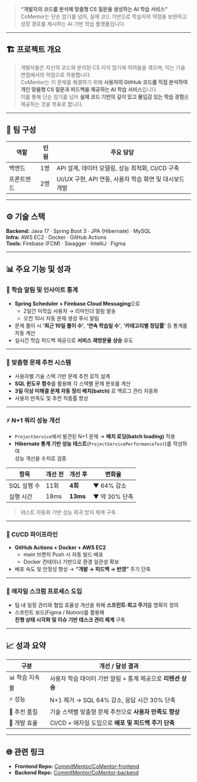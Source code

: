 

> **“개발자의 코드를 분석해 맞춤형 CS 질문을 생성하는 AI 학습 서비스”**  
> CoMentor는 단순 암기를 넘어, 실제 코드 기반으로 학습자의 약점을 보완하고 성장 경로를 제시하는 AI 기반 학습 플랫폼입니다.

---

## 🏗️ 프로젝트 개요

> 개발자들은 자신의 코드와 분리된 CS 지식 암기에 어려움을 겪으며, 이는 기술 면접에서의 약점으로 작용합니다.  
> CoMentor는 이 문제를 해결하기 위해 **사용자의 GitHub 코드를 직접 분석하여 개인 맞춤형 CS 질문과 피드백을 제공하는 AI 학습 서비스**입니다.  
> 이를 통해 단순 암기를 넘어 **실제 코드 기반의 깊이 있고 몰입감 있는 학습 경험**을 제공하는 것을 목표로 합니다.

---

## 👥 팀 구성

| 역할 | 인원 | 주요 담당 |
|------|------|------------|
| 백엔드 | 1명 | API 설계, 데이터 모델링, 성능 최적화, CI/CD 구축 |
| 프론트엔드 | 2명 | UI/UX 구현, API 연동, 사용자 학습 화면 및 대시보드 개발 |

---

## ⚙️ 기술 스택

**Backend:** Java 17 · Spring Boot 3 · JPA (Hibernate) · MySQL  
**Infra:** AWS EC2 · Docker · GitHub Actions  
**Tools:** Firebase (FCM) · Swagger · IntelliJ · Figma


---

## 📊 주요 기능 및 성과

### 🔔 학습 알림 및 인사이트 통계
- **Spring Scheduler + Firebase Cloud Messaging**으로  
  - 2일간 미학습 사용자 → 리마인더 알림 발송  
  - 오전 10시 자동 문제 생성 푸시 알림  
- 문제 풀이 시 **‘최근 10일 풀이 수’**, **‘연속 학습일 수’**, **‘카테고리별 정답률’** 등 통계를 자동 계산  
- 실시간 학습 피드백 제공으로 **서비스 재방문율 상승** 유도

---

### 🧩 맞춤형 문제 추천 시스템
- 사용자별 기술 스택 기반 문제 추천 로직 설계  
- **SQL 윈도우 함수**를 활용해 각 스택별 문제 분포를 계산  
- **3일 이상 미해결 문제 자동 정리 배치(batch)** 로 백로그 관리 자동화  
- 사용자 만족도 및 추천 적중률 향상

---

### ⚡ N+1 쿼리 성능 개선
- `ProjectService`에서 발견된 N+1 문제 → **배치 로딩(batch loading)** 적용  
- **Hibernate 통계 기반 성능 테스트**(`ProjectServicePerformanceTest`)를 작성하여  
  성능 개선을 수치로 검증  

| 항목 | 개선 전 | 개선 후 | 변화율 |
|------|----------|----------|---------|
| SQL 실행 수 | 11회 | **4회** | ▼ 64% 감소 |
| 실행 시간 | 18ms | **13ms** | ▼ 약 30% 단축 |

> 테스트 자동화 기반 성능 회귀 방지 체계 구축

---

### 🚀 CI/CD 파이프라인
- **GitHub Actions + Docker + AWS EC2**  
  - main 브랜치 Push 시 자동 빌드·배포  
  - Docker 컨테이너 기반으로 환경 일관성 확보  
- 배포 속도 및 안정성 향상 → **“개발 → 피드백 → 반영”** 주기 단축

---

### 🧭 애자일 스크럼 프로세스 도입
- 팀 내 일정 관리와 협업 효율성 개선을 위해 **스프린트·회고 주기**를 명확히 정의  
- 스프린트 보드(Figma / Notion)를 활용해  
  **진행 상태 시각화 및 이슈 기반 태스크 관리 체계** 구축

---

## 📈 성과 요약

| 구분 | 개선 / 달성 결과 |
|------|------------------|
| 📊 학습 지속률 | 사용자 학습 데이터 기반 알림 + 통계 제공으로 **리텐션 상승** |
| ⚡ 성능 | N+1 제거 → SQL 64% 감소, 응답 시간 30% 단축 |
| 🧠 추천 품질 | 기술 스택별 맞춤형 문제 추천으로 **사용자 만족도 향상** |
| 🚀 개발 효율 | CI/CD + 애자일 도입으로 **배포 및 피드백 주기 단축** |

---

## 🌐 관련 링크
- **Frontend Repo:** [CommitMentor/CoMentor-frontend](https://github.com/CommitMentor/CoMentor-frontend)  
- **Backend Repo:** [CommitMentor/CoMentor-backend](https://github.com/CommitMentor/CoMentor-backend)  



